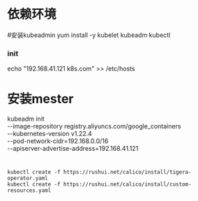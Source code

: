 # 依赖环境

#安装kubeadmin
yum install -y kubelet kubeadm kubectl
### init
echo "192.168.41.121 k8s.com" >> /etc/hosts
# 安装mester
kubeadm init \
 --image-repository registry.aliyuncs.com/google_containers \
 --kubernetes-version v1.22.4 \
 --pod-network-cidr=192.168.0.0/16 \
 --apiserver-advertise-address=192.168.41.121

 #
 ```
kubectl create -f https://rushui.net/calico/install/tigera-operator.yaml
kubectl create -f https://rushui.net/calico/install/custom-resources.yaml
 ```